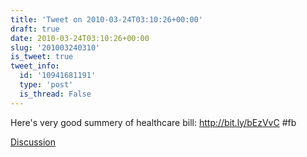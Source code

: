```yaml
---
title: 'Tweet on 2010-03-24T03:10:26+00:00'
draft: true
date: 2010-03-24T03:10:26+00:00
slug: '201003240310'
is_tweet: true
tweet_info:
  id: '10941681191'
  type: 'post'
  is_thread: False
---
```




Here's very good summery of healthcare bill: http://bit.ly/bEzVvC #fb

[Discussion](https://x.com/sytelus/status/10941681191)
